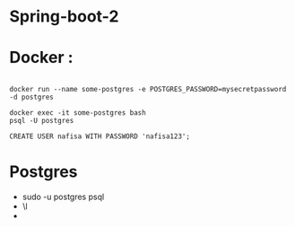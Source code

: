 # Spring-boot-2

# Docker :

```

docker run --name some-postgres -e POSTGRES_PASSWORD=mysecretpassword -d postgres

docker exec -it some-postgres bash
psql -U postgres

CREATE USER nafisa WITH PASSWORD 'nafisa123';
```
# Postgres 
- sudo -u postgres psql
- \l
- 
